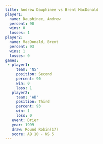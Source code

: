 ```yaml
---
title: Andrew Dauphinee vs Brent MacDonald
player1:                 
  name: Dauphinee, Andrew
  percent: 90            
  wins: 0                
  losses: 1              
player2:                 
  name: MacDonald, Brent 
  percent: 93            
  wins: 1                
  losses: 0              
games:
 - player1:          
     team: 'NS'      
     position: Second
     percent: 90     
     win: 0          
     loss: 1         
   player2:         
     team: 'AB'     
     position: Third
     percent: 93    
     win: 1         
     loss: 0        
   event: Brier         
   year: 1999           
   draw: Round Robin(17)
   score: AB 10 - NS 5  
---
```

